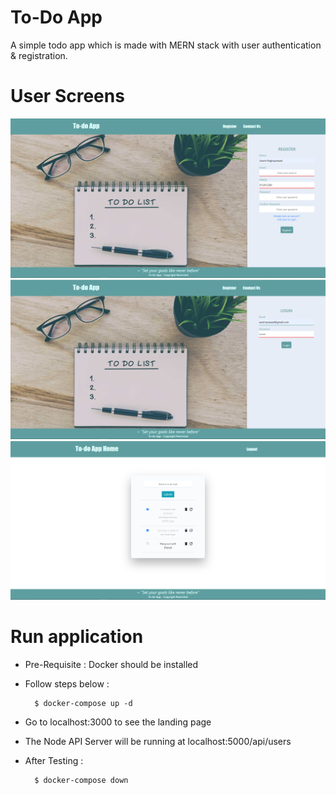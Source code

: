# To-Do App 

A simple todo app which is made with MERN stack with user authentication & registration.

# User Screens

![](https://github.com/Vaishnavigoli17/DevOps-Project/blob/main/Screenshots/Register.PNG?raw=true)
![](https://github.com/Vaishnavigoli17/DevOps-Project/blob/main/Screenshots/Login.PNG?raw=true)
![](https://github.com/Vaishnavigoli17/DevOps-Project/blob/main/Screenshots/HomeTodo.PNG?raw=true)

# Run application 

- Pre-Requisite : Docker should be installed
- Follow steps below : 

        $ docker-compose up -d 
- Go to localhost:3000 to see the landing page
- The Node API Server will be running at localhost:5000/api/users
- After Testing : 

        $ docker-compose down